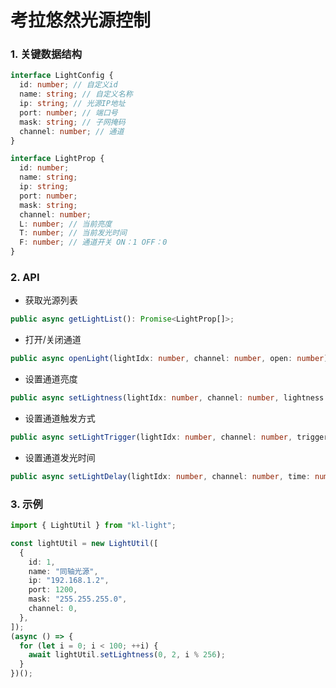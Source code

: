 # 考拉悠然光源控制

### 1. 关键数据结构
```typescript
interface LightConfig {
  id: number; // 自定义id
  name: string; // 自定义名称
  ip: string; // 光源IP地址
  port: number; // 端口号
  mask: string; // 子网掩码
  channel: number; // 通道
}

interface LightProp {
  id: number;
  name: string;
  ip: string;
  port: number;
  mask: string;
  channel: number;
  L: number; // 当前亮度
  T: number; // 当前发光时间
  F: number; // 通道开关 ON：1 OFF：0
}
```

### 2. API
+ 获取光源列表
```typescript
public async getLightList(): Promise<LightProp[]>;
```
+ 打开/关闭通道
```typescript
public async openLight(lightIdx: number, channel: number, open: number);
```
+ 设置通道亮度
```typescript
public async setLightness(lightIdx: number, channel: number, lightness: number);
```
+ 设置通道触发方式
```typescript
public async setLightTrigger(lightIdx: number, channel: number, trigger: number);
```
+ 设置通道发光时间
```typescript
public async setLightDelay(lightIdx: number, channel: number, time: number);
```

### 3. 示例
```typescript
import { LightUtil } from "kl-light";

const lightUtil = new LightUtil([
  {
    id: 1,
    name: "同轴光源",
    ip: "192.168.1.2",
    port: 1200,
    mask: "255.255.255.0",
    channel: 0,
  },
]);
(async () => {
  for (let i = 0; i < 100; ++i) {
    await lightUtil.setLightness(0, 2, i % 256);
  }
})();
```
